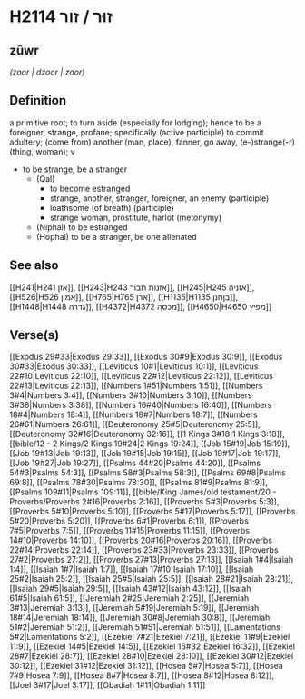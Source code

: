 # H2114 זוּר / זור

## zûwr

_(zoor | dzoor | zoor)_

## Definition

a primitive root; to turn aside (especially for lodging); hence to be a foreigner, strange, profane; specifically (active participle) to commit adultery; (come from) another (man, place), fanner, go away, (e-)strange(-r) (thing, woman); v

- to be strange, be a stranger
  - (Qal)
    - to become estranged
    - strange, another, stranger, foreigner, an enemy (participle)
    - loathsome (of breath) (participle)
    - strange woman, prostitute, harlot (metonymy)
  - (Niphal) to be estranged
  - (Hophal) to be a stranger, be one alienated

## See also

[[H241|H241 אזן]], [[H243|H243 אזנות תבור]], [[H245|H245 אזניה]], [[H526|H526 אמון]], [[H765|H765 ארן]], [[H1135|H1135 בןחנן]], [[H1448|H1448 גדרה]], [[H4372|H4372 מכסה]], [[H4650|H4650 מפיץ]]

## Verse(s)

[[Exodus 29#33|Exodus 29:33]], [[Exodus 30#9|Exodus 30:9]], [[Exodus 30#33|Exodus 30:33]], [[Leviticus 10#1|Leviticus 10:1]], [[Leviticus 22#10|Leviticus 22:10]], [[Leviticus 22#12|Leviticus 22:12]], [[Leviticus 22#13|Leviticus 22:13]], [[Numbers 1#51|Numbers 1:51]], [[Numbers 3#4|Numbers 3:4]], [[Numbers 3#10|Numbers 3:10]], [[Numbers 3#38|Numbers 3:38]], [[Numbers 16#40|Numbers 16:40]], [[Numbers 18#4|Numbers 18:4]], [[Numbers 18#7|Numbers 18:7]], [[Numbers 26#61|Numbers 26:61]], [[Deuteronomy 25#5|Deuteronomy 25:5]], [[Deuteronomy 32#16|Deuteronomy 32:16]], [[1 Kings 3#18|1 Kings 3:18]], [[bible/12 - 2 Kings/2 Kings 19#24|2 Kings 19:24]], [[Job 15#19|Job 15:19]], [[Job 19#13|Job 19:13]], [[Job 19#15|Job 19:15]], [[Job 19#17|Job 19:17]], [[Job 19#27|Job 19:27]], [[Psalms 44#20|Psalms 44:20]], [[Psalms 54#3|Psalms 54:3]], [[Psalms 58#3|Psalms 58:3]], [[Psalms 69#8|Psalms 69:8]], [[Psalms 78#30|Psalms 78:30]], [[Psalms 81#9|Psalms 81:9]], [[Psalms 109#11|Psalms 109:11]], [[bible/King James/old testament/20 - Proverbs/Proverbs 2#16|Proverbs 2:16]], [[Proverbs 5#3|Proverbs 5:3]], [[Proverbs 5#10|Proverbs 5:10]], [[Proverbs 5#17|Proverbs 5:17]], [[Proverbs 5#20|Proverbs 5:20]], [[Proverbs 6#1|Proverbs 6:1]], [[Proverbs 7#5|Proverbs 7:5]], [[Proverbs 11#15|Proverbs 11:15]], [[Proverbs 14#10|Proverbs 14:10]], [[Proverbs 20#16|Proverbs 20:16]], [[Proverbs 22#14|Proverbs 22:14]], [[Proverbs 23#33|Proverbs 23:33]], [[Proverbs 27#2|Proverbs 27:2]], [[Proverbs 27#13|Proverbs 27:13]], [[Isaiah 1#4|Isaiah 1:4]], [[Isaiah 1#7|Isaiah 1:7]], [[Isaiah 17#10|Isaiah 17:10]], [[Isaiah 25#2|Isaiah 25:2]], [[Isaiah 25#5|Isaiah 25:5]], [[Isaiah 28#21|Isaiah 28:21]], [[Isaiah 29#5|Isaiah 29:5]], [[Isaiah 43#12|Isaiah 43:12]], [[Isaiah 61#5|Isaiah 61:5]], [[Jeremiah 2#25|Jeremiah 2:25]], [[Jeremiah 3#13|Jeremiah 3:13]], [[Jeremiah 5#19|Jeremiah 5:19]], [[Jeremiah 18#14|Jeremiah 18:14]], [[Jeremiah 30#8|Jeremiah 30:8]], [[Jeremiah 51#2|Jeremiah 51:2]], [[Jeremiah 51#51|Jeremiah 51:51]], [[Lamentations 5#2|Lamentations 5:2]], [[Ezekiel 7#21|Ezekiel 7:21]], [[Ezekiel 11#9|Ezekiel 11:9]], [[Ezekiel 14#5|Ezekiel 14:5]], [[Ezekiel 16#32|Ezekiel 16:32]], [[Ezekiel 28#7|Ezekiel 28:7]], [[Ezekiel 28#10|Ezekiel 28:10]], [[Ezekiel 30#12|Ezekiel 30:12]], [[Ezekiel 31#12|Ezekiel 31:12]], [[Hosea 5#7|Hosea 5:7]], [[Hosea 7#9|Hosea 7:9]], [[Hosea 8#7|Hosea 8:7]], [[Hosea 8#12|Hosea 8:12]], [[Joel 3#17|Joel 3:17]], [[Obadiah 1#11|Obadiah 1:11]]